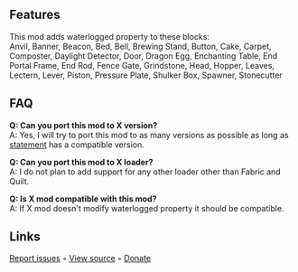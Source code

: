 ## Features
This mod adds waterlogged property to these blocks:  
Anvil, Banner, Beacon, Bed, Bell, Brewing Stand, Button, Cake, Carpet, Composter, Daylight Detector, Door, Dragon Egg, Enchanting Table, End Portal Frame, End Rod, Fence Gate, Grindstone, Head, Hopper, Leaves, Lectern, Lever, Piston, Pressure Plate, Shulker Box, Spawner, Stonecutter

## FAQ
**Q: Can you port this mod to X version?**  
A: Yes, I will try to port this mod to as many versions as possible as long as [statement](https://github.com/Virtuoel/Statement) has a compatible version.

**Q: Can you port this mod to X loader?**  
A: I do not plan to add support for any other loader other than Fabric and Quilt.

**Q: Is X mod compatible with this mod?**  
A: If X mod doesn't modify waterlogged property it should be compatible.

## Links
[Report issues](https://github.com/zeresss/MoreWaterlogging/issues) ◦ [View source](https://github.com/zeresss/MoreWaterlogging) ◦ [Donate](https://boosty.to/zeress/donate)
